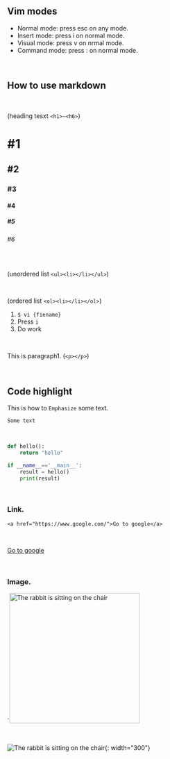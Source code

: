 ## Vim modes

- Normal mode: press esc on any mode.
- Insert mode: press i on normal mode.
- Visual mode: press v on nrmal mode.
- Command mode: press : on normal mode.

<br>

## How to use markdown

<br>

(heading tesxt `<h1>~<h6>`)

# #1
## #2
### #3
#### #4
##### #5
###### #6


<br>


(unordered list `<ul><li></li></ul>`)

<br>


(ordered list `<ol><li></li></ol>`)

1. `$ vi {fiename}`
2. Press `i`
3. Do work

<br>

This is paragraph1.
(`<p></p>`)

<br>

## Code highlight

This is how to `Emphasize` some text.

`Some text`


<br>


```python
def hello():
    return "hello"

if __name__=='__main__':
    result = hello()
    print(result)
```

<br>


### Link.

<!-- `<a href="https://www.google.com/">Go to google</a>` -->

`<a href="https://www.google.com/">Go to google</a>`

<br>

<!-- [Go to google](https://www.google.com/) -->

[Go to google](https://www.google.com/)

<br>

### Image.

<!-- `<img src="rabbit.png" alt="The rabbit is sitting on the chair"> -->

`<img src="rabbit.png" alt="The rabbit is sitting on the chair" width="300"/>

<br>

<!-- ![The rabbit is sitting on the chair](rabbit.png)` -->

![The rabbit is sitting on the chair](rabbit.png){: width="300"}

<br>
<br>







